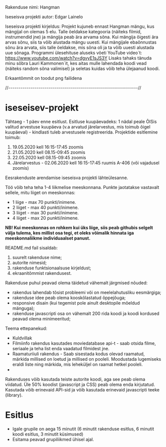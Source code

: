 Rakenduse nimi: Hangman


Iseseisva projekti autor: Edgar Lainelo


Iseseisva projekti kirjeldus: 
Projekt kujuneb ennast Hangman mängu, kus mängijal on olemas 5 elu. Talle öeldakse kategooria (näiteks filmid, instrumendid jne) ja mängija peab ära arvama sõna. Kui mängija õigesti ära arvas sõnu, siis ta võib alustada mängu uuesti. Kui mängijale ebaõnnustas sõnu ära arvata, siis talle öeldakse, mis sõna oli ja ta võib uuesti alustada uue sõnaga.
Programmi ülesehituse aluseks võeti YouTube video´t: 
https://www.youtube.com/watch?v=dgvyE1sJS3Y
Lisaks tahaks tänuda minu sõbra Lauri Kammonen´it, kes aitas mulle lahendada koodi vead (näiteks random sõna valimisel) ja seletas kuidas võib teha ülejaanud koodi.

Erkaantõmmit on toodut png failidena


//-----------------------------------------------------------------//





# iseseisev-projekt

Tähtaeg - 1 päev enne esitlust. Esitluse kuupäevadeks: 1 nädal peale ÕISis valitud arvestuse kuupäeva (v.a arvatud järelarvestus, mis toimub õigel kuupäeval) - kindlasti tuleb arvestusele registreerida. Projektide esitlemine toimub:
1. 19.05.2020 kell 16:15-17:45 zoomis
1. 21.05.2020 kell 08.15-09:45 zoomis
1. 22.05.2020 kell 08.15-09:45 zoomis
1. Järelarvestus - 02.06.2020 kell 16:15-17:45 ruumis A-406 (või vajadusel zoomis)

Eesrakenduste arendamise iseseisva projekti lähteülesanne. 

Töö võib teha teha 1-4 liikmelise meeskonnana. Punkte jaotatakse vastavalt sellele, mitu liiget on meeskonnas:
* 1 liige - max 70 punkti/inimene.
* 2 liiget - max 40 punkti/inimene.
* 3 liiget - max 30 punkti/inimene.
* 4 liiget - max 20 punkti/inimene.

**NB! Kui meeskonnas on rohkem kui üks liige, siis peab githubis selgelt välja tulema, kes millist osa tegi, et oleks võimalik hinnata iga meeskonnaliikme individuaalset panust.**

README.md fail sisaldab:
1. suurelt rakenduse nime;
1. autorite nimesid;
1. rakenduse funktsionaalsuse kirjeldust;
1. ekraanitõmmist rakendusest.

Rakenduse puhul peavad olema täidetud vähemalt järgmised nõuded:
  * rakendus lahendab tõsist probleemi või on meelelahutusliku eesmärgiga; 
  * rakenduse idee peab olema kooskõlastatud õppejõuga;
  * responsive disain (kui tegemist pole ainult desktopile mõeldud mänguga);
  * rakenduse javascripti osa on vähemalt 200 rida koodi ja koodi kordused peavad olema minimeeritud;
  
Teema ettepanekud:
 * Kuldvillak
 * Filmiinfo rakendus kasutades moviedatabase api-t - saab otsida filme, seriaale ja teha list enda vaadatud filmidest jne. 
 * Raamaturiiuli rakendus - Saab sisestada kodus olevad raamatud, märkida millised on loetud ja millised on pooleli. Moodustada lugemiseks eraldi liste ning märkida, mis leheküljel on raamat hetkel pooleli.
 * 

Rakenduses võib kasutada teiste autorite koodi, aga see peab olema viidatud. Üle 50% koodist (javascript ja CSS) peab olema enda kirjutatud. Kasutada võib erinevaid API-sid ja võib kasutada erinevaid javascripti teeke (library).

# Esitlus
* Igale grupile on aega 15 minutit (6 minutit rakenduse esitlus, 6 minutit koodi esitlus, 3 minutit küsimused)
* Esitama peavad grupiliikmed ühisel ajal. 


